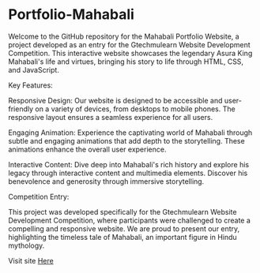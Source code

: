 # Portfolio-Mahabali

Welcome to the GitHub repository for the Mahabali Portfolio Website, a project developed as an entry for the Gtechmulearn Website Development Competition. This interactive website showcases the legendary Asura King Mahabali's life and virtues, bringing his story to life through HTML, CSS, and JavaScript.

Key Features:

Responsive Design: Our website is designed to be accessible and user-friendly on a variety of devices, from desktops to mobile phones. The responsive layout ensures a seamless experience for all users.

Engaging Animation: Experience the captivating world of Mahabali through subtle and engaging animations that add depth to the storytelling. These animations enhance the overall user experience.

Interactive Content: Dive deep into Mahabali's rich history and explore his legacy through interactive content and multimedia elements. Discover his benevolence and generosity through immersive storytelling.

Competition Entry:

This project was developed specifically for the Gtechmulearn Website Development Competition, where participants were challenged to create a compelling and responsive website. We are proud to present our entry, highlighting the timeless tale of Mahabali, an important figure in Hindu mythology.

Visit site <a href="https://noelmaby.github.io/portfolio-Mahabali/">Here</a>
